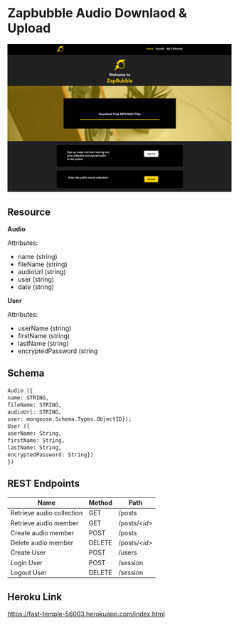 # Zapbubble Audio Downlaod & Upload

![](public/homescreenshot.png)

## Resource

**Audio**

Attributes:

* name (string)
* fileName (string)
* audioUrl (string)
* user (string)
* date (string)

**User**

Attributes:

* userName (string)
* firstName (string)
* lastName (string)
* encryptedPassword (string

## Schema

```mongodb
Audio ({
name: STRING,
fileName: STRING,
audioUrl: STRING,
user: mongoose.Schema.Types.ObjectID});
User ({
userName: String,
firstName: String,
lastName: String,
encryptedPassword: String})
})
```

## REST Endpoints

Name                           | Method | Path
-------------------------------|--------|------------------
Retrieve audio collection      | GET    | /posts
Retrieve audio member          | GET    | /posts/*\<id\>*
Create audio member            | POST   | /posts
Delete audio member            | DELETE | /posts/*\<id\>*
Create User                    | POST   | /users
Login User                     | POST   | /session
Logout User                    | DELETE | /session

## Heroku Link

https://fast-temple-56003.herokuapp.com/index.html
